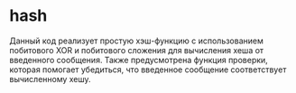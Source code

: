 # hash
Данный код реализует простую хэш-функцию с использованием побитового XOR и побитового сложения для вычисления хеша от введенного сообщения. 
Также предусмотрена функция проверки, которая помогает убедиться, что введенное сообщение соответствует вычисленному хешу.
